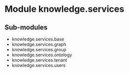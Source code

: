 Module knowledge.services
=========================

Sub-modules
-----------
* knowledge.services.base
* knowledge.services.graph
* knowledge.services.group
* knowledge.services.ontology
* knowledge.services.tenant
* knowledge.services.users